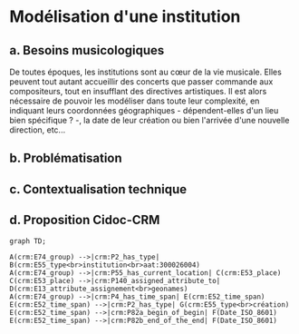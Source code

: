 # Modélisation d'une institution

## a. Besoins musicologiques

De toutes époques, les institutions sont au cœur de la vie musicale. Elles peuvent tout autant accueillir des concerts que passer commande aux compositeurs, tout en insufflant des directives artistiques. Il est alors nécessaire de pouvoir les modéliser dans toute leur complexité, en indiquant leurs coordonnées géographiques - dépendent-elles d'un lieu bien spécifique ? -, la date de leur création ou bien l'arrivée d'une nouvelle direction, etc... 

## b. Problématisation

## c. Contextualisation technique

## d. Proposition Cidoc-CRM

```mermaid
graph TD;

A(crm:E74_group) -->|crm:P2_has_type| B(crm:E55_type<br>institution<br>aat:300026004)
A(crm:E74_group) -->|crm:P55_has_current_location| C(crm:E53_place)
C(crm:E53_place) -->|crm:P140_assigned_attribute_to| D(crm:E13_attribute_assignement<br>geonames)
A(crm:E74_group) -->|crm:P4_has_time_span| E(crm:E52_time_span)
E(crm:E52_time_span) -->|crm:P2_has_type| G(crm:E55_type<br>création)
E(crm:E52_time_span) -->|crm:P82a_begin_of_begin| F(Date_ISO_8601)
E(crm:E52_time_span) -->|crm:P82b_end_of_the_end| F(Date_ISO_8601)

```

